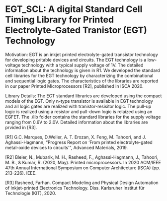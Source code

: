 # EGT_SCL: A digital Standard Cell Timing Library for Printed Electrolyte-Gated Tranistor (EGT) Technology 

Motivation:
EGT is an inkjet printed electrolyte-gated transistor technology for developing pritable devices and circuits. The EGT technology is a low-voltage technology
with a typical supply voltage of 1V. The detailed information about the technology is given in R1. We developed the standard cell libraries for the EGT technology
by characterizing the combinational and sequential logic gates. The characteristics of the libraries are reported in our paper Printed Microprocessors [R2], published in ISCA 2020. 

Library Details:
The EGT standard libraries are developed using the compact models of the EGT. Only n-type transistor is available in EGT technology and all logic gates are realized with
tranistor-resisitor logic. The pull-up logic is realized using a resistor and pull-down logic is relaized using an EGFET. 
The ./lib folder contains the standard libraries for the supply voltage ranging from 0.6V to 2.0V. Detailed information about the libraries are prvided in [R3].

[R1] G.C. Marques, D.Weller, A. T. Erozan, X. Feng, M. Tahoori, and J. Aghassi-Hagmann, “Progress Report on ‘From printed electrolyte-gated metal-oxide devices to circuits'”, Advanced Materials, 2019.

[R2] Bleier, N., Mubarik, M. H., Rasheed, F., Aghassi-Hagmann, J., Tahoori, M. B., & Kumar, R. (2020, May). Printed microprocessors. In 2020 ACM/IEEE 47th Annual International Symposium on Computer Architecture (ISCA) (pp. 213-226). IEEE.

[R3] Rasheed, Farhan. Compact Modeling and Physical Design Automation of Inkjet-printed Electronics Technology. Diss. Karlsruher Institut für Technologie (KIT), 2020.

